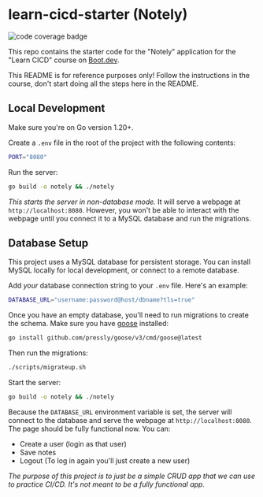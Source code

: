# learn-cicd-starter (Notely)

![code coverage badge](https://github.com/github/docs/actions/workflows/main.yml/badge.svg)

This repo contains the starter code for the "Notely" application for the "Learn CICD" course on [Boot.dev](https://boot.dev).

This README is for reference purposes only! Follow the instructions in the course, don't start doing all the steps here in the README.

## Local Development

Make sure you're on Go version 1.20+.

Create a `.env` file in the root of the project with the following contents:

```bash
PORT="8080"
```

Run the server:

```bash
go build -o notely && ./notely
```

*This starts the server in non-database mode.* It will serve a webpage at `http://localhost:8080`. However, you won't be able to interact with the webpage until you connect it to a MySQL database and run the migrations.

## Database Setup

This project uses a MySQL database for persistent storage. You can install MySQL locally for local development, or connect to a remote database.

Add *your* database connection string to your `.env` file. Here's an example:

```bash
DATABASE_URL="username:password@host/dbname?tls=true"
```

Once you have an empty database, you'll need to run migrations to create the schema. Make sure you have [goose](https://github.com/pressly/goose) installed:

```bash
go install github.com/pressly/goose/v3/cmd/goose@latest
```

Then run the migrations:

```bash
./scripts/migrateup.sh
```

Start the server:

```bash
go build -o notely && ./notely
```

Because the `DATABASE_URL` environment variable is set, the server will connect to the database and serve the webpage at `http://localhost:8080`. The page should be fully functional now. You can:

* Create a user (login as that user)
* Save notes
* Logout (To log in again you'll just create a new user)

*The purpose of this project is to just be a simple CRUD app that we can use to practice CI/CD. It's not meant to be a fully functional app.*
